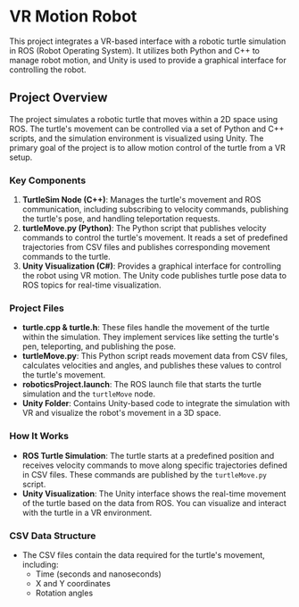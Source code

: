 # VR Motion Robot

This project integrates a VR-based interface with a robotic turtle simulation in ROS (Robot Operating System). It utilizes both Python and C++ to manage robot motion, and Unity is used to provide a graphical interface for controlling the robot.

## Project Overview

The project simulates a robotic turtle that moves within a 2D space using ROS. The turtle's movement can be controlled via a set of Python and C++ scripts, and the simulation environment is visualized using Unity. The primary goal of the project is to allow motion control of the turtle from a VR setup.

### Key Components

1. **TurtleSim Node (C++)**: Manages the turtle's movement and ROS communication, including subscribing to velocity commands, publishing the turtle's pose, and handling teleportation requests.
2. **turtleMove.py (Python)**: The Python script that publishes velocity commands to control the turtle's movement. It reads a set of predefined trajectories from CSV files and publishes corresponding movement commands to the turtle.
3. **Unity Visualization (C#)**: Provides a graphical interface for controlling the robot using VR motion. The Unity code publishes turtle pose data to ROS topics for real-time visualization.

### Project Files

- **turtle.cpp & turtle.h**: These files handle the movement of the turtle within the simulation. They implement services like setting the turtle's pen, teleporting, and publishing the pose.
- **turtleMove.py**: This Python script reads movement data from CSV files, calculates velocities and angles, and publishes these values to control the turtle's movement.
- **roboticsProject.launch**: The ROS launch file that starts the turtle simulation and the `turtleMove` node.
- **Unity Folder**: Contains Unity-based code to integrate the simulation with VR and visualize the robot's movement in a 3D space.
  

### How It Works

- **ROS Turtle Simulation**: The turtle starts at a predefined position and receives velocity commands to move along specific trajectories defined in CSV files. These commands are published by the `turtleMove.py` script.
- **Unity Visualization**: The Unity interface shows the real-time movement of the turtle based on the data from ROS. You can visualize and interact with the turtle in a VR environment.

### CSV Data Structure

- The CSV files contain the data required for the turtle's movement, including:
  - Time (seconds and nanoseconds)
  - X and Y coordinates
  - Rotation angles
